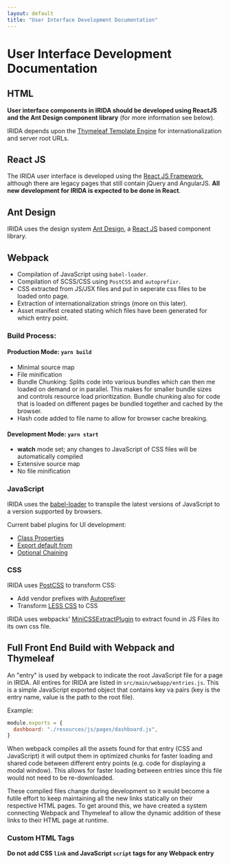 ```yaml
---
layout: default
title: "User Interface Development Documentation"
---
```


# User Interface Development Documentation

## HTML

**User interface components in IRIDA should be developed using ReactJS and the Ant Design component library** (for more information see below).

IRIDA depends upon the [Thymeleaf Template Engine](https://www.thymeleaf.org/) for internationalization and server root URLs.

## React JS

The IRIDA user interface is developed using the [React JS Framework](https://reactjs.org/), although there are legacy pages that still contain jQuery and AngularJS. **All new development for IRIDA is expected to be done in React**.

## Ant Design

IRIDA uses the design system [Ant Design](https://ant.design/), a [React JS](https://reactjs.org/) based component library.

## Webpack

- Compilation of JavaScript using `babel-loader`.
- Compilation of SCSS/CSS using `PostCSS` and `autoprefixr`.
- CSS extracted from JS/JSX files and put in seperate css files to be loaded onto page.
- Extraction of internationalization strings (more on this later).
- Asset manifest created stating which files have been generated for which entry point.

### Build Process:

#### Production Mode: `yarn build`
- Minimal source map
- File minification
- Bundle Chunking: Splits code into various bundles which can then me loaded on demand or in parallel. This makes for smaller bundle sizes and controls resource load prioritization. Bundle chunking also for code that is loaded on different pages be bundled together and cached by the browser.
- Hash code added to file name to allow for browser cache breaking.

#### Development Mode: `yarn start`
- **watch** mode set; any changes to JavaScript of CSS files will be automatically compiled
- Extensive source map
- No file minification

### JavaScript

IRIDA uses the [babel-loader](https://webpack.js.org/loaders/babel-loader/#root) to transpile the latest versions of JavaScript to a version supported by browsers.
 
Current babel plugins for UI development:
- [Class Properties](https://babeljs.io/docs/en/babel-plugin-proposal-class-properties)
- [Export default from](https://babeljs.io/docs/en/babel-plugin-proposal-export-default-from) 
- [Optional Chaining](https://babeljs.io/docs/en/babel-plugin-proposal-optional-chaining)

### CSS

IRIDA uses [PostCSS](https://postcss.org/) to transform CSS:
- Add vendor prefixes with [Autoprefixer](https://github.com/postcss/autoprefixer)
- Transform [LESS CSS](https://lesscss.org/) to CSS

IRIDA uses webpacks' [MiniCSSExtractPlugin](https://webpack.js.org/plugins/mini-css-extract-plugin/) to extract found in JS Files ito its own css file.

## Full Front End Build with Webpack and Thymeleaf

An "entry" is used by webpack to indicate the root JavaScript file for a page in IRIDA.  All entires for IRIDA are listed in `src/main/webapp/entries.js`.  This is a simple JavaScript exported object that contains key va pairs (key is the entry name, value is the path to the root file).

Example:
```javascript
module.exports = {
  dashboard: "./resources/js/pages/dashboard.js",
}
```

When webpack compiles all the assets found for that entry (CSS and JavaScript) it will output them in optimized chunks for faster loading and shared code between different entry points (e.g. code for displaying a modal window). This allows for faster loading between entries since this file would not need to be re-downloaded.

These compiled files change during development so it would become a futile effort to keep maintaining all the new links statically on their respective HTML pages.  To get around this, we have created a system connecting Webpack and Thymeleaf to allow the dynamic addition of these links to their HTML page at runtime.

### Custom HTML Tags

**Do not add CSS `link` and JavaScript `script` tags for any Webpack entry**